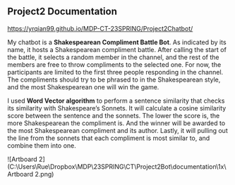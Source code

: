 ## Project2 Documentation

https://yrqian99.github.io/MDP-CT-23SPRING/Project2Chatbot/



My chatbot is a **Shakespearean Compliment Battle Bot**. As indicated by its name, it hosts a Shakespearean compliment battle. After calling the start of the battle, it selects a random member in the channel, and the rest of the members are free to throw compliments to the selected one. For now, the participants are limited to the first three people responding in the channel. The compliments should try to be phrased to in the Shakespearean style, and the most Shakespearean one will win the game. 

I used **Word Vector algorithm** to perform a sentence similarity that checks its similarity with Shakespeare’s Sonnets. It will calculate a cosine similarity score between the sentence and the sonnets. The lower the score is, the more Shakespearean the compliment is. And the winner will be awarded to the most Shakespearean compliment and its author. Lastly, it will pulling out the line from the sonnets that each compliment is most similar to, and combine them into one.

![Artboard 2](C:\Users\Rue\Dropbox\MDP\23SPRING\CT\Project2Bot\documentation\1x\Artboard 2.png)

